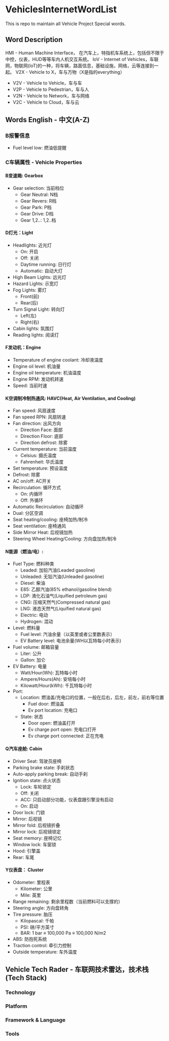 # VehiclesInternetWordList
This is repo to maintain all Vehicle Project Special words.

## Word Description
HMI - Human Machine Interface， 在汽车上，特指机车系统上，包括但不限于中控，仪表，HUD等等车内人机交互系统。
IoV - Internet of Vehicles，车联网，物联网(IoT)的一种，将车辆，路面信息，基础设施，网络，云等连接到一起。
V2X - Vehicle to X，车与万物（X是指的everything）

* V2V - Vehicle to Vehicle，车与车
* V2P - Vehicle to Pedestrian，车与人
* V2N - Vehicle to Network，车与网络
* V2C - Vehicle to Cloud，车与云

## Words English - 中文(A-Z)
### B报警信息
* Fuel level low: 燃油低提醒

### C车辆属性 - Vehicle Properties
#### B变速箱: Gearbox
* Gear selection: 当前档位
    * Gear Neutral: N档
    * Gear Revers: R档
    * Gear Park: P档
    * Gear Drive: D档
    * Gear 1,2..: 1,2..档
    
#### D灯光：Light
* Headlights: 近光灯
    * On: 开启
    * Off: 关闭
    * Daytime running: 日行灯
    * Automatic: 自动大灯
* High Beam Lights: 远光灯
* Hazard Lights: 示宽灯
* Fog Lights: 雾灯 
    * Front(前) 
    * Rear(后)
* Turn Signal Light: 转向灯
    * Left(左)
    * Right(右)
* Cabin lights: 氛围灯
* Reading lights: 阅读灯
    
#### F发动机：Engine
* Temperature of engine coolant: 冷却液温度
* Engine oil level: 机油量
* Engine oil temperature: 机油温度
* Engine RPM: 发动机转速
* Speed: 当前时速

#### K空调制冷制热通风: HAVC(Heat, Air Ventilation, and Cooling)
* Fan speed: 风扇速度
* Fan speed RPN: 风扇转速
* Fan direction: 出风方向
    * Direction Face: 面部
    * Direction Floor: 底部
    * Direction defrost: 除雾
* Current temperature: 当前温度
    * Celsius: 摄氏温度
    * Fahrenheit: 华氏温度
* Set temperature: 预设温度
* Defrost: 除雾
* AC on/off: AC开关
* Recirculation: 循环方式
    * On: 内循环
    * Off: 外循环
* Automatic Recirculation: 自动循环
* Dual: 分区空调
* Seat heating/cooling: 座椅加热/制冷
* Seat ventilation: 座椅通风
* Side Mirror Heat: 后视镜加热
* Steering Wheel Heating/Cooling: 方向盘加热/制冷

#### N能源（燃油/电）: 
* Fuel Type: 燃料种类
    * Leaded: 加铅汽油(Leaded
 gasoline)
    * Unleaded: 无铅汽油(Unleaded gasoline)
    * Diesel: 柴油
    * E85: 乙醇汽油(85% ethanol/gasoline blend)
    * LDP: 液化石油气(Liquified petroleum gas)
    * CNG: 压缩天然气(Compressed natural gas)
    * LNG: 液态天然气(Liquified natural gas)
    * Electric: 电动
    * Hydrogen: 混动
* Level: 燃料量
    * Fuel level: 汽油余量（以英里或者公里数表示）
    * EV Battery level: 电池余量(WH以瓦特每小时表示)
* Fuel volume: 邮箱容量
    * Liter: 公升
    * Gallon: 加仑
* EV Battery: 电量
    * Watt/Hour(Wh): 瓦特每小时
    * Ampere/Hours(Ah): 安培每小时
    * Kilowatt/Hour(kWh): 千瓦特每小时
* Port: 
    * Location: 燃油盖/充电口的位置，一般在后右，后左，前左，前右等位置
        * Fuel door: 燃油盖
        * Ev port location: 充电口
    * State: 状态
        * Door open: 燃油盖打开
        * Ev charge port open: 充电口打开
        * Ev charge port connected: 正在充电
        
#### Q汽车座舱: Cabin
* Driver Seat: 驾驶员座椅
* Parking brake state: 手刹状态
* Auto-apply parking break: 自动手刹
* Ignition state: 点火状态
    * Lock: 车轮锁定
    * Off: 关闭
    * ACC: 只启动部分功能，仪表盘跟引擎没有启动
    * On: 启动
* Door lock: 门锁
* Mirror: 后视镜
* Mirror fold: 后视镜折叠
* Mirror lock: 后视镜锁定
* Seat memory: 座椅记忆
* Window lock: 车窗锁
* Hood: 引擎盖
* Rear: 车尾

#### Y仪表盘： Cluster
* Odometer: 里程表
    * Kilometer: 公里
    * Mile: 英里
* Range remaining: 剩余里程数（当前燃料可以支撑的）
* Steering angle: 方向盘转角
* Tire pressure: 胎压
    * Kilopascal: 千帕
    * PSI: 磅/平方英寸
    * BAR: 1 bar ≡ 100,000 Pa ≡ 100,000 N/m2
* ABS: 防抱死系统
* Traction control: 牵引力控制
* Outside temperature: 车外温度

## Vehicle Tech Rader - 车联网技术雷达，技术栈(Tech Stack)
### Technology
### Platform
### Framework & Language
### Tools

